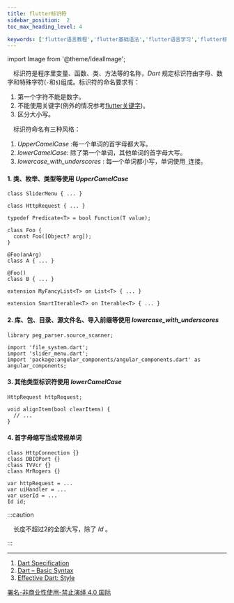 ```yaml
---
title: flutter标识符
sidebar_position:  2
toc_max_heading_level: 4

keywords: ['flutter语言教程','flutter基础语法','flutter语言学习','flutter标识符']
---
```


import Image from '@theme/IdealImage';

 标识符是程序里变量、函数、类、方法等的名称，_Dart_ 规定标识符由字母、数字和特殊字符(`-`和`$`)组成。标识符的命名要求有：

1.  第一个字符不能是数字。
2.  不能使用关键字(例外的情况参考[flutter关键字](./keywords))。
3.  区分大小写。

 标识符命名有三种风格：

1.  _UpperCamelCase_ :每一个单词的首字母都大写。
2.  _lowerCamelCase_: 除了第一个单词，其他单词的首字母大写。
3.  _lowercase_with_underscores_ : 每一个单词都小写，单词使用`_`连接。

#### 1. 类、枚举、类型等使用 _UpperCamelCase_

    class SliderMenu { ... }

    class HttpRequest { ... }

    typedef Predicate<T> = bool Function(T value);

    class Foo {
      const Foo([Object? arg]);
    }

    @Foo(anArg)
    class A { ... }

    @Foo()
    class B { ... }

    extension MyFancyList<T> on List<T> { ... }

    extension SmartIterable<T> on Iterable<T> { ... }

#### 2. 库、包、目录、源文件名、导入前缀等使用 _lowercase_with_underscores_

    library peg_parser.source_scanner;

    import 'file_system.dart';
    import 'slider_menu.dart';
    import 'package:angular_components/angular_components.dart' as angular_components;

#### 3. 其他类型标识符使用 _lowerCamelCase_

    HttpRequest httpRequest;

    void alignItem(bool clearItems) {
      // ...
    }

#### 4. 首字母缩写当成常规单词

    class HttpConnection {}
    class DBIOPort {}
    class TVVcr {}
    class MrRogers {}

    var httpRequest = ...
    var uiHandler = ...
    var userId = ...
    Id id;

:::caution

 长度不超过2的全部大写，除了 _Id_ 。

:::

* * *

1.  [Dart Specification](https://dart.dev/guides/language/specifications/DartLangSpec-v2.10.pdf)
2.  [Dart – Basic Syntax](https://www.geeksforgeeks.org/dart-basic-syntax/)
3.  [Effective Dart: Style](https://dart.dev/guides/language/effective-dart/style)

[署名-非商业性使用-禁止演绎 4.0 国际](https://creativecommons.org/licenses/by-nc-nd/4.0/deed.zh)

